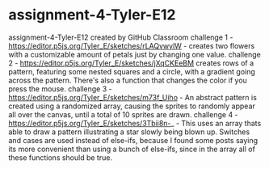# assignment-4-Tyler-E12
assignment-4-Tyler-E12 created by GitHub Classroom
challenge 1 - https://editor.p5js.org/Tyler_E/sketches/rLAQvwylW - creates two flowers with a customizable amount of petals just by changing one value.
challenge 2 - https://editor.p5js.org/Tyler_E/sketches/jXqCKEeBM creates rows of a pattern, featuring some nested squares and a circle, with a gradient going across the
pattern. There's also a function that changes the color if you press the mouse.
challenge 3 - https://editor.p5js.org/Tyler_E/sketches/m73f_Uiho - An abstract pattern is created using a randomized array, causing the sprites to randomly appear all over 
the canvas, until a total of 10 sprites are drawn.
challenge 4 - https://editor.p5js.org/Tyler_E/sketches/3Tbii8n-_ - This uses an array thats able to draw a pattern illustrating a star slowly being blown up. Switches and
cases are used instead of else-ifs, because I found some posts saying its more convenient than using a bunch of else-ifs, since in the array all of these functions should
be true.
